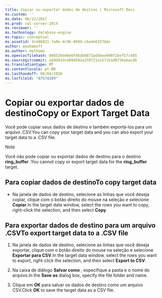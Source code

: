 ```yaml
---
title: Copiar ou exportar dados de destino | Microsoft Docs
ms.custom: ''
ms.date: 06/13/2017
ms.prod: sql-server-2014
ms.reviewer: ''
ms.technology: database-engine
ms.topic: conceptual
ms.assetid: 3c44b821-7a0e-4c96-8994-cba4e6337bdc
author: mashamsft
ms.author: mathoma
ms.openlocfilehash: 040529d40e0fd6db8873add8ee998f2bef57c485
ms.sourcegitcommit: ad4d92dce894592a259721a1571b1d8736abacdb
ms.translationtype: MT
ms.contentlocale: pt-BR
ms.lasthandoff: 08/04/2020
ms.locfileid: "87574269"
---
```

# <a name="copy-or-export-target-data"></a><span data-ttu-id="cf220-102">Copiar ou exportar dados de destino</span><span class="sxs-lookup"><span data-stu-id="cf220-102">Copy or Export Target Data</span></span>
  <span data-ttu-id="cf220-103">Você pode copiar seus dados de destino e também exportá-los para um arquivo .CSV.</span><span class="sxs-lookup"><span data-stu-id="cf220-103">You can copy your target data and you can also export your target data to a .CSV file.</span></span>  
  
> [!NOTE]  
>  <span data-ttu-id="cf220-104">Você não pode copiar ou exportar dados de destino para o destino **ring_buffer** .</span><span class="sxs-lookup"><span data-stu-id="cf220-104">You cannot copy or export target data for the **ring_buffer** target.</span></span>  
  
## <a name="to-copy-target-data"></a><span data-ttu-id="cf220-105">Para copiar dados de destino</span><span class="sxs-lookup"><span data-stu-id="cf220-105">To copy target data</span></span>  
  
-   <span data-ttu-id="cf220-106">Na janela de dados de destino, selecione as linhas que você deseja copiar, clique com o botão direito do mouse na seleção e selecione **Copiar**.</span><span class="sxs-lookup"><span data-stu-id="cf220-106">In the target data window, select the rows you want to copy, right-click the selection, and then select **Copy**.</span></span>  
  
## <a name="to-export-target-data-to-a-csv-file"></a><span data-ttu-id="cf220-107">Para exportar dados de destino para um arquivo .CSV</span><span class="sxs-lookup"><span data-stu-id="cf220-107">To export target data to a .CSV file</span></span>  
  
1.  <span data-ttu-id="cf220-108">Na janela de dados de destino, selecione as linhas que você deseja exportar, clique com o botão direito do mouse na seleção e selecione **Exportar para CSV**.</span><span class="sxs-lookup"><span data-stu-id="cf220-108">In the target data window, select the rows you want to export, right-click the selection, and then select **Export to CSV**.</span></span>  
  
2.  <span data-ttu-id="cf220-109">Na caixa de diálogo **Salvar como** , especifique a pasta e o nome do arquivo.</span><span class="sxs-lookup"><span data-stu-id="cf220-109">In the **Save as** dialog box, specify the file folder and name.</span></span>  
  
3.  <span data-ttu-id="cf220-110">Clique em **OK** para salvar os dados de destino como um arquivo CSV.</span><span class="sxs-lookup"><span data-stu-id="cf220-110">Click **OK** to save the target data as a CSV file.</span></span>  
  
  
